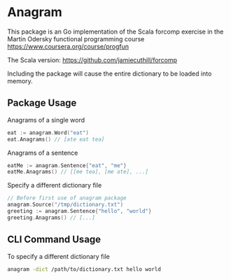 # Anagram

This package is an Go implementation of the Scala forcomp exercise in the Martin Odersky functional programming course https://www.coursera.org/course/progfun

The Scala version: https://github.com/jamiecuthill/forcomp

Including the package will cause the entire dictionary to be loaded into memory.

## Package Usage

Anagrams of a single word
```go
eat := anagram.Word("eat")
eat.Anagrams() // [ate eat tea]

```

Anagrams of a sentence
```go
eatMe := anagram.Sentence{"eat", "me"}
eatMe.Anagrams() // [[me tea], [me ate], ...]
```

Specify a different dictionary file
```go
// Before first use of anagram package
anagram.Source("/tmp/dictionary.txt")
greeting := anagram.Sentence{"hello", "world"}
greeting.Anagrams() // [...]
```

## CLI Command Usage

To specify a different dictionary file

```bash
anagram -dict /path/to/dictionary.txt hello world
```
